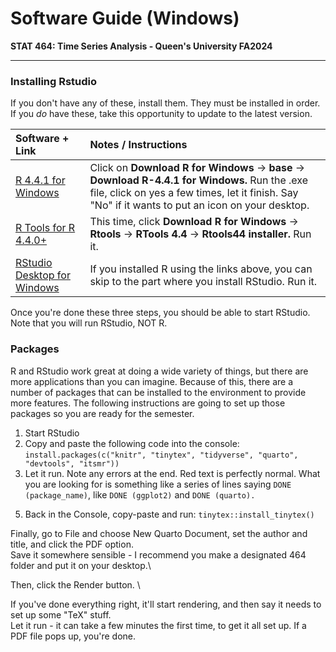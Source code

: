 # Software Guide (Windows)
**STAT 464: Time Series Analysis - Queen's University FA2024**

---

### Installing Rstudio

If you don't have any of these, install them. They must be installed in order. If you *do* have these, take this opportunity to update to the latest version.

| Software + Link | Notes / Instructions |
|:--------|:-----------------------------|
| [R 4.4.1 for Windows](https://cran.r-project.org/) | Click on **Download R for Windows** $\to$ **base** $\to$ **Download R-4.4.1 for Windows.** Run the .exe file, click on yes a few times, let it finish. Say "No" if it wants to put an icon on your desktop.|
| [R Tools for R 4.4.0+](https://cran.r-project.org/)| This time, click **Download R for Windows** $\to$ **Rtools** $\to$ **RTools 4.4** $\to$ **Rtools44 installer.** Run it.|
| [RStudio Desktop for Windows](https://posit.co/download/rstudio-desktop/)| If you installed R using the links above, you can skip to the part where you install RStudio. Run it. |


Once you're done these three steps, you should be able to start RStudio. Note that you will run RStudio, NOT R. 


### Packages
R and RStudio work great at doing a wide variety of things, but there are more applications than you can imagine. Because of this, there are a number of packages that can be installed to the environment to provide more features. The following instructions are going to set up those packages so you are ready for the semester.

1. Start RStudio
2. Copy and paste the following code into the console: `install.packages(c("knitr", "tinytex", "tidyverse", "quarto", "devtools", "itsmr"))`
3. Let it run. Note any errors at the end. Red text is perfectly normal. What you are looking for is something like a series of lines saying `DONE (package_name)`, like `DONE (ggplot2)` and `DONE (quarto).`
<!--- 4. Back in the Console, copy-paste: devtools::install_github("rstudio/gradethis") --->
5. Back in the Console, copy-paste and run: `tinytex::install_tinytex()`


Finally, go to File and choose New Quarto Document, set the author and title, and click the PDF option.\
Save it somewhere sensible - I recommend you make a designated 464 folder and put it on your desktop.\

Then, click the Render button. \

If you've done everything right, it'll start rendering, and then say it needs to set up some "TeX" stuff.
\
Let it run - it can take a few minutes the first time, to get it all set up. If a PDF file pops up, you're done.
